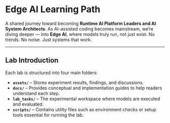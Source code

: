 # Edge AI Learning Path

A shared journey toward becoming **Runtime AI Platform Leaders and AI System Architects**.
As AI-assisted coding becomes mainstream, we’re diving deeper — into **Edge AI**,
where models truly run, not just exist.
No trends. No noise. Just systems that work.

---

## Lab Introduction

Each lab is structured into four main folders:

* **`assets/`** – Stores experiment results, findings, and discussions.
* **`docs/`** – Provides conceptual and implementation guides to help readers understand each step.
* **`lab_tasks/`** – The experimental workspace where models are executed and evaluated.
* **`scripts/`** – Contains utility files such as environment checks or setup tools essential for running the lab.